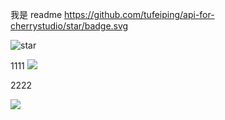 我是 readme
https://github.com/tufeiping/api-for-cherrystudio/star/badge.svg


![star](https://github.com/yuzhewang-hub/crm-vue/star/badge.svg)


1111
  <img src="1空 格~！@#￥%……&_（）——+.jpg">

2222

  <img src="1空 格~！@#￥%……&_（）——_副本.jpg">
